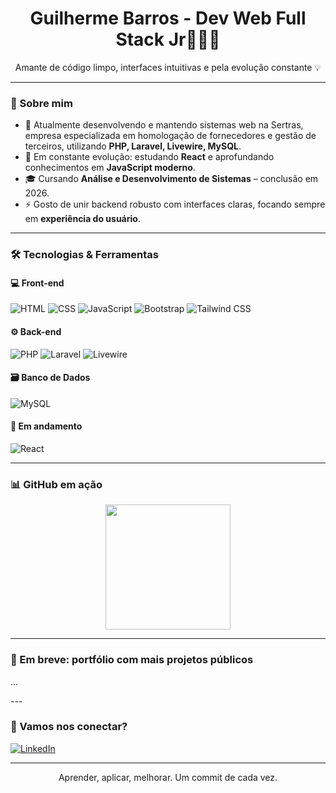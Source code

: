 <h1 align="center">Guilherme Barros - Dev Web Full Stack Jr🧑🏽‍💻</h1>

<p align="center">
  Amante de código limpo, interfaces intuitivas e pela evolução constante 💡
</p>

---

### 🚀 Sobre mim

- 💼 Atualmente desenvolvendo e mantendo sistemas web na Sertras, empresa especializada em homologação de fornecedores e gestão de terceiros, utilizando **PHP, Laravel, Livewire, MySQL**.
- 🧠 Em constante evolução: estudando **React** e aprofundando conhecimentos em **JavaScript moderno**.
- 🎓 Cursando **Análise e Desenvolvimento de Sistemas** – conclusão em 2026.
- ⚡ Gosto de unir backend robusto com interfaces claras, focando sempre em **experiência do usuário**.

---

### 🛠️ Tecnologias & Ferramentas

#### 💻 Front-end
![HTML](https://img.shields.io/badge/-HTML5-E34F26?style=flat&logo=html5&logoColor=white)
![CSS](https://img.shields.io/badge/-CSS3-1572B6?style=flat&logo=css3)
![JavaScript](https://img.shields.io/badge/-JavaScript-F7DF1E?style=flat&logo=javascript&logoColor=black)
![Bootstrap](https://img.shields.io/badge/-Bootstrap-7952B3?style=flat&logo=bootstrap)
![Tailwind CSS](https://img.shields.io/badge/-Tailwind-38B2AC?style=flat&logo=tailwind-css)

#### ⚙️ Back-end
![PHP](https://img.shields.io/badge/-PHP-777BB4?style=flat&logo=php)
![Laravel](https://img.shields.io/badge/-Laravel-F9322C?style=flat&logo=laravel)
![Livewire](https://img.shields.io/badge/-Livewire-4E1A74?style=flat&logo=laravel)

#### 🗃️ Banco de Dados
![MySQL](https://img.shields.io/badge/-MySQL-4479A1?style=flat&logo=mysql)

#### 🔄 Em andamento
![React](https://img.shields.io/badge/-React-61DAFB?style=flat&logo=react)

---

### 📊 GitHub em ação

 <!--
<p align="center">
  <img src="https://github-readme-stats.vercel.app/api?username=guibarrosdevv&show_icons=true&theme=react&count_private=true&hide=prs&hide_rank=false" height="165" />
  <img src="https://github-readme-stats.vercel.app/api/top-langs/?username=guibarrosdevv&layout=compact&theme=react&langs_count=8" height="165"/>
</p>
-->

 <p align="center">
  <img src="https://github-readme-stats.vercel.app/api/top-langs/?username=guibarrosdevv&layout=compact&theme=react&langs_count=8" height="200" />
</p>


<!--
<p align="center">
  <img src="https://streak-stats.demolab.com/?user=guibarrosdevv&theme=react&hide_border=false" height="150"/>
</p>
-->

---

<!--
### 🤝🏽 Projetos em destaque

| Projeto | Descrição | Tecnologias |
|--------|-----------|-------------|
| `Workout Register` | Registro de treinos pessoais com visual moderno | Laravel · Livewire · Tailwind CSS |
| `Compliance Dashboard` | Dashboard de análise de fornecedores e due diligence | Laravel · Bootstrap · MySQL |
-->

### 🧪 Em breve: portfólio com mais projetos públicos
 <p>
  ...
</p>
---

### 🤝 Vamos nos conectar?

[![LinkedIn](https://img.shields.io/badge/-LinkedIn-0A66C2?style=flat&logo=linkedin&logoColor=white)](https://www.linkedin.com/in/guilherme-barross/)
<!--
[![Instagram](https://img.shields.io/badge/-Instagram-E4405F?style=flat&logo=instagram&logoColor=white)](https://www.instagram.com/seuuser.dev/)
[![Portfólio](https://img.shields.io/badge/-Portfólio-000?style=flat&logo=github&logoColor=white)](https://github.com/SeuUsuario)
-->
---

<p align="center">
  Aprender, aplicar, melhorar. Um commit de cada vez. 
</p>
